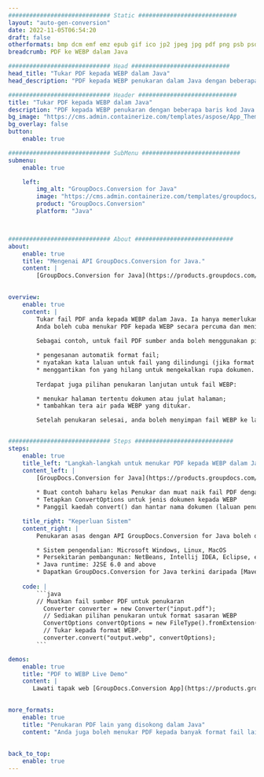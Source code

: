 ```yaml
---
############################# Static ############################
layout: "auto-gen-conversion"
date: 2022-11-05T06:54:20
draft: false
otherformats: bmp dcm emf emz epub gif ico jp2 jpeg jpg pdf png psb psd svg svgz tex tga tif tiff webp wmf wmz xps
breadcrumb: PDF ke WEBP dalam Java

############################# Head ############################
head_title: "Tukar PDF kepada WEBP dalam Java"
head_description: "PDF kepada WEBP penukaran dalam Java dengan beberapa baris kod. Tukar lebih 160 format fail menggunakan API penukaran dokumen GroupDocs untuk Java"

############################# Header ############################
title: "Tukar PDF kepada WEBP dalam Java"
description: "PDF kepada WEBP penukaran dengan beberapa baris kod Java."
bg_image: "https://cms.admin.containerize.com/templates/aspose/App_Themes/V3/images/bg/header1.png"
bg_overlay: false
button:
    enable: true

############################# SubMenu ############################
submenu:
    enable: true

    left:
        img_alt: "GroupDocs.Conversion for Java"
        image: "https://cms.admin.containerize.com/templates/groupdocs/images/product-logos/90x90-noborder/groupdocs-conversion-java.png"
        product: "GroupDocs.Conversion"
        platform: "Java"



############################# About ############################
about:
    enable: true
    title: "Mengenai API GroupDocs.Conversion for Java."
    content: |
        [GroupDocs.Conversion for Java](https://products.groupdocs.com/conversion/java/) ialah API penukaran format fail lanjutan untuk menukar antara imej popular dan format dokumen seperti Microsoft Office, OpenDocument, PDF, HTML, e-mel, CAD. dan banyak lagi dengan hanya beberapa baris kod. API asli secara automatik mengesan format dokumen asal dan menawarkan banyak pilihan untuk menyesuaikan dokumen yang ditukar. Bersama-sama dengan fungsi mengekstrak maklumat daripada dokumen, ia juga menyokong caching hasil penukaran ke cakera tempatan secara lalai. Walau bagaimanapun, sebarang jenis storan cache boleh disokong dengan melaksanakan antara muka yang sesuai - Amazon S3, Dropbox, Google Drive, Windows Azure, Reddis atau mana-mana yang lain.
    

overview:
    enable: true
    content: |
        Tukar fail PDF anda kepada WEBP dalam Java. Ia hanya memerlukan beberapa baris kod Java pada mana-mana platform pilihan anda, seperti Windows, Linux, macOS.
        Anda boleh cuba menukar PDF kepada WEBP secara percuma dan menilai kualiti hasil penukaran. Bersama-sama dengan skrip penukaran fail mudah, anda boleh mencuba pilihan yang lebih canggih untuk memuatkan fail sumber PDF dan menyimpan output WEBP. 
        
        Sebagai contoh, untuk fail PDF sumber anda boleh menggunakan pilihan pemuatan berikut:

        * pengesanan automatik format fail;
        * nyatakan kata laluan untuk fail yang dilindungi (jika format fail menyokongnya);
        * menggantikan fon yang hilang untuk mengekalkan rupa dokumen.
        
        Terdapat juga pilihan penukaran lanjutan untuk fail WEBP:

        * menukar halaman tertentu dokumen atau julat halaman;
        * tambahkan tera air pada WEBP yang ditukar.

        Setelah penukaran selesai, anda boleh menyimpan fail WEBP ke laluan fail setempat anda atau ke mana-mana storan pihak ketiga seperti FTP, Amazon S3, Google Drive, Dropbox dll. Sila ambil perhatian - untuk menukar PDF kepada WEBP, anda tidak perlu memasang sebarang perisian tambahan, seperti MS Office, Open Office, Adobe Acrobat Reader dsb.


############################# Steps ############################
steps:
    enable: true
    title_left: "Langkah-langkah untuk menukar PDF kepada WEBP dalam Java"
    content_left: |
        [GroupDocs.Conversion for Java](https://products.groupdocs.com/conversion/java/) membenarkan pembangun menukar fail PDF kepada WEBP dengan mudah dengan beberapa baris kod.
        
        * Buat contoh baharu kelas Penukar dan muat naik fail PDF dengan laluan penuh
        * Tetapkan ConvertOptions untuk jenis dokumen kepada WEBP
        * Panggil kaedah convert() dan hantar nama dokumen (laluan penuh) dan format (WEBP) sebagai parameter

    title_right: "Keperluan Sistem"
    content_right: |
        Penukaran asas dengan API GroupDocs.Conversion for Java boleh dilakukan dengan hanya beberapa baris kod. API kami disokong pada semua platform dan sistem pengendalian utama. Sebelum melaksanakan kod di bawah, pastikan anda mempunyai prasyarat berikut dipasang pada sistem anda.

        * Sistem pengendalian: Microsoft Windows, Linux, MacOS
        * Persekitaran pembangunan: NetBeans, Intellij IDEA, Eclipse, etc.
        * Java runtime: J2SE 6.0 and above
        * Dapatkan GroupDocs.Conversion for Java terkini daripada [Maven](https://repository.groupdocs.com/webapp/#/artifacts/browse/tree/General/repo/com/groupdocs/groupdocs-conversion)
         
    code: |
        ```java    
        // Muatkan fail sumber PDF untuk penukaran
          Converter converter = new Converter("input.pdf");
          // Sediakan pilihan penukaran untuk format sasaran WEBP
          ConvertOptions convertOptions = new FileType().fromExtension("webp").getConvertOptions();
          // Tukar kepada format WEBP.
          converter.convert("output.webp", convertOptions);
        ```

demos:
    enable: true
    title: "PDF to WEBP Live Demo"
    content: |
       Lawati tapak web [GroupDocs.Conversion App](https://products.groupdocs.app/conversion/family) kami dan cuba PDF kepada WEBP penukaran sekarang. Demo percuma mempunyai faedah berikut
          

more_formats:
    enable: true
    title: "Penukaran PDF lain yang disokong dalam Java"
    content: "Anda juga boleh menukar PDF kepada banyak format fail lain. Sila lihat senarai di bawah."
       
       
back_to_top:
    enable: true
---
```

